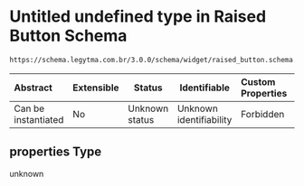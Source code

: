 # Untitled undefined type in Raised Button Schema

```txt
https://schema.legytma.com.br/3.0.0/schema/widget/raised_button.schema.json#/properties
```




| Abstract            | Extensible | Status         | Identifiable            | Custom Properties | Additional Properties | Access Restrictions | Defined In                                                                                       |
| :------------------ | ---------- | -------------- | ----------------------- | :---------------- | --------------------- | ------------------- | ------------------------------------------------------------------------------------------------ |
| Can be instantiated | No         | Unknown status | Unknown identifiability | Forbidden         | Allowed               | none                | [raised_button.schema.json\*](../schema/widget/raised_button.schema.json) |

## properties Type

unknown
